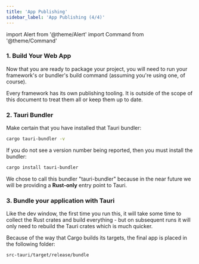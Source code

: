 ```yaml
---
title: 'App Publishing'
sidebar_label: 'App Publishing (4/4)'
---
```


import Alert from '@theme/Alert'
import Command from '@theme/Command'

### 1. Build Your Web App

Now that you are ready to package your project, you will need to run your framework's or bundler's build command (assuming you're using one, of course).

<Alert title="Note">
Every framework has its own publishing tooling. It is outside of the scope of this document to treat them all or keep them up to date.
</Alert>

### 2. Tauri Bundler

Make certain that you have installed that Tauri bundler:

```sh
cargo tauri-bundler -v
```

If you do not see a version number being reported, then you must install the bundler:

```sh
cargo install tauri-bundler
```

<Alert title="Note">
We chose to call this bundler "tauri-bundler" because in the near future we will be providing a <strong>Rust-only</strong> entry point to Tauri.
</Alert>


### 3. Bundle your application with Tauri

<Command name="build" />

Like the dev window, the first time you run this, it will take some time to collect the Rust crates and build everything - but on subsequent runs it will only need to rebuild the Tauri crates which is much quicker.

Because of the way that Cargo builds its targets, the final app is placed in the following folder:

`src-tauri/target/release/bundle`
